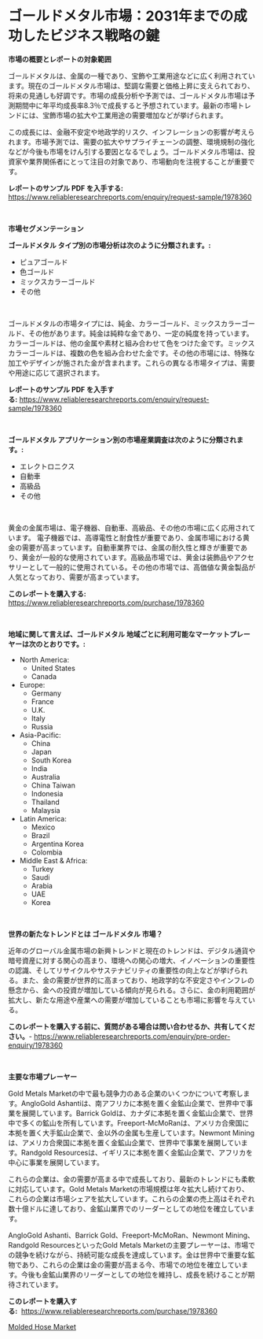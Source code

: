 <p><h1>ゴールドメタル市場：2031年までの成功したビジネス戦略の鍵</h1></p><p><strong>市場の概要とレポートの対象範囲</strong></p>
<p><p>ゴールドメタルは、金属の一種であり、宝飾や工業用途などに広く利用されています。現在のゴールドメタル市場は、堅調な需要と価格上昇に支えられており、将来の見通しも好調です。市場の成長分析や予測では、ゴールドメタル市場は予測期間中に年平均成長率8.3％で成長すると予想されています。最新の市場トレンドには、宝飾市場の拡大や工業用途の需要増加などが挙げられます。</p><p>この成長には、金融不安定や地政学的リスク、インフレーションの影響が考えられます。市場予測では、需要の拡大やサプライチェーンの調整、環境規制の強化などが今後も市場をけん引する要因となるでしょう。ゴールドメタル市場は、投資家や業界関係者にとって注目の対象であり、市場動向を注視することが重要です。</p></p>
<p><strong>レポートのサンプル PDF を入手する:</strong> <a href="https://www.reliableresearchreports.com/enquiry/request-sample/1978360">https://www.reliableresearchreports.com/enquiry/request-sample/1978360</a></p>
<p>&nbsp;</p>
<p><strong>市場セグメンテーション</strong></p>
<p><strong>ゴールドメタル タイプ別の市場分析は次のように分類されます。:</strong></p>
<p><ul><li>ピュアゴールド</li><li>色ゴールド</li><li>ミックスカラーゴールド</li><li>その他</li></ul></p>
<p>&nbsp;</p>
<p><p>ゴールドメタルの市場タイプには、純金、カラーゴールド、ミックスカラーゴールド、その他があります。純金は純粋な金であり、一定の純度を持っています。カラーゴールドは、他の金属や素材と組み合わせて色をつけた金です。ミックスカラーゴールドは、複数の色を組み合わせた金です。その他の市場には、特殊な加工やデザインが施された金が含まれます。これらの異なる市場タイプは、需要や用途に応じて選択されます。</p></p>
<p><strong>レポートのサンプル PDF を入手する:</strong>&nbsp;<a href="https://www.reliableresearchreports.com/enquiry/request-sample/1978360">https://www.reliableresearchreports.com/enquiry/request-sample/1978360</a></p>
<p>&nbsp;</p>
<p><strong> ゴールドメタル アプリケーション別の市場産業調査は次のように分類されます。:</strong></p>
<p><ul><li>エレクトロニクス</li><li>自動車</li><li>高級品</li><li>その他</li></ul></p>
<p>&nbsp;</p>
<p><p>黄金の金属市場は、電子機器、自動車、高級品、その他の市場に広く応用されています。 電子機器では、高導電性と耐食性が重要であり、金属市場における黄金の需要が高まっています。自動車業界では、金属の耐久性と輝きが重要であり、黄金が一般的な使用されています。高級品市場では、黄金は装飾品やアクセサリーとして一般的に使用されている。その他の市場では、高価値な黄金製品が人気となっており、需要が高まっています。</p></p>
<p><strong>このレポートを購入する:</strong>&nbsp; <a href="https://www.reliableresearchreports.com/purchase/1978360">https://www.reliableresearchreports.com/purchase/1978360</a></p>
<p>&nbsp;</p>
<p><strong>地域に関して言えば、ゴールドメタル 地域ごとに利用可能なマーケットプレーヤーは次のとおりです。:</strong></p>
<p><ul>
    <li>
        North America:
        <ul>
            <li>United States</li>
            <li>Canada</li>
        </ul>
    </li>
    <li>
        Europe:
        <ul>
            <li>Germany</li>
            <li>France</li>
            <li>U.K.</li>
            <li>Italy</li>
            <li>Russia</li>
        </ul>
    </li>
    <li>
        Asia-Pacific:
        <ul>
            <li>China</li>
            <li>Japan</li>
            <li>South Korea</li>
            <li>India</li>
            <li>Australia</li>
            <li>China Taiwan</li>
            <li>Indonesia</li>
            <li>Thailand</li>
            <li>Malaysia</li>
        </ul>
    </li>
    <li>
        Latin America:
        <ul>
            <li>Mexico</li>
            <li>Brazil</li>
            <li>Argentina Korea</li>
            <li>Colombia</li>
        </ul>
    </li>
    <li>
        Middle East & Africa:
        <ul>
            <li>Turkey</li>
            <li>Saudi</li>
            <li>Arabia</li>
            <li>UAE</li>
            <li>Korea</li>
        </ul>
    </li>
    </ul></p>
<p>&nbsp;</p>
<p><strong>世界の新たなトレンドとは ゴールドメタル 市場？</strong></p>
<p><p>近年のグローバル金属市場の新興トレンドと現在のトレンドは、デジタル通貨や暗号資産に対する関心の高まり、環境への関心の増大、イノベーションの重要性の認識、そしてリサイクルやサステナビリティの重要性の向上などが挙げられる。また、金の需要が世界的に高まっており、地政学的な不安定さやインフレの懸念から、金への投資が増加している傾向が見られる。さらに、金の利用範囲が拡大し、新たな用途や産業への需要が増加していることも市場に影響を与えている。</p></p>
<p><strong>このレポートを購入する前に、質問がある場合は問い合わせるか、共有してください。</strong>- <a href="https://www.reliableresearchreports.com/enquiry/pre-order-enquiry/1978360">https://www.reliableresearchreports.com/enquiry/pre-order-enquiry/1978360</a></p>
<p>&nbsp;</p>
<p><strong>主要な市場プレーヤー</strong></p>
<p><p>Gold Metals Marketの中で最も競争力のある企業のいくつかについて考察します。AngloGold Ashantiは、南アフリカに本拠を置く金鉱山企業で、世界中で事業を展開しています。Barrick Goldは、カナダに本拠を置く金鉱山企業で、世界中で多くの鉱山を所有しています。Freeport-McMoRanは、アメリカ合衆国に本拠を置く大手鉱山企業で、金以外の金属も生産しています。Newmont Miningは、アメリカ合衆国に本拠を置く金鉱山企業で、世界中で事業を展開しています。Randgold Resourcesは、イギリスに本拠を置く金鉱山企業で、アフリカを中心に事業を展開しています。</p><p>これらの企業は、金の需要が高まる中で成長しており、最新のトレンドにも柔軟に対応しています。Gold Metals Marketの市場規模は年々拡大し続けており、これらの企業は市場シェアを拡大しています。これらの企業の売上高はそれぞれ数十億ドルに達しており、金鉱山業界でのリーダーとしての地位を確立しています。</p><p>AngloGold Ashanti、Barrick Gold、Freeport-McMoRan、Newmont Mining、Randgold ResourcesといったGold Metals Marketの主要プレーヤーは、市場での競争を続けながら、持続可能な成長を達成しています。金は世界中で重要な鉱物であり、これらの企業は金の需要が高まる今、市場での地位を確立しています。今後も金鉱山業界のリーダーとしての地位を維持し、成長を続けることが期待されています。</p></p>
<p><strong>このレポートを購入する:</strong>&nbsp;&nbsp;<a href="https://www.reliableresearchreports.com/purchase/1978360">https://www.reliableresearchreports.com/purchase/1978360</a></p>
<p><p><a href="https://silk-columnist-571.notion.site/Molded-Hose-Market-Dynamics-2024-2031-Also-about-Its-Market-Trends-Projections-and-Opportunities-9ff95702da0543b1b698d6c3f719d88d">Molded Hose Market</a></p></p>